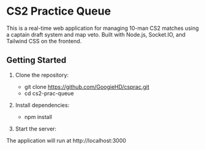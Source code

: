 # CS2 Practice Queue

This is a real-time web application for managing 10-man CS2 matches using a captain draft system and map veto. Built with Node.js, Socket.IO, and Tailwind CSS on the frontend.

## Getting Started

1. Clone the repository:
   - git clone https://github.com/GoogieHD/csprac.git
   - cd cs2-prac-queue

2. Install dependencies:
   - npm install

3. Start the server:

The application will run at http://localhost:3000
